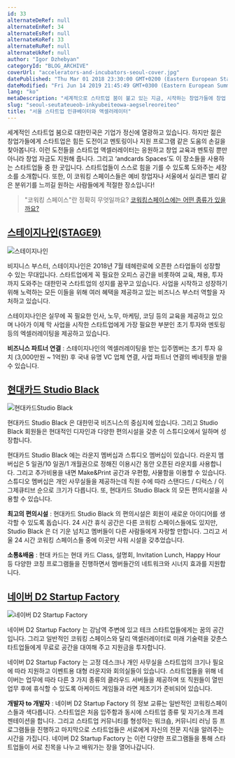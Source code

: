 ```yaml
---
id: 33
alternateDeRef: null
alternateEnRef: 34
alternateEsRef: null
alternateKoRef: 33
alternateRuRef: null
alternateUkRef: null
author: "Igor Dzhebyan"
categoryId: "BLOG_ARCHIVE"
coverUrl: "accelerators-and-incubators-seoul-cover.jpg"
datePublished: "Thu Mar 01 2018 23:30:00 GMT+0200 (Eastern European Standard Time)"
dateModified: "Fri Jun 14 2019 21:45:49 GMT+0300 (Eastern European Summer Time)"
lang: "ko"
metaDescription: "세계적으로 스타트업 붐이 불고 있는 지금, 시작하는 창업가들에 창업 교육, 멘토링, 창업 자금까지 지원이 가능한 스타트업 인큐베이터 및 액셀러레이터가 주목받고 있습니다. 젊은 사업가들을 서포팅해주는 서울 코워킹 스페이스 세 장소를 소개해드립니다."
slug: "seoul-seutateueob-inkyubeiteowa-aegselreoreiteo"
title: "서울 스타트업 인큐베이터와 액셀러레이터"
---
```


세계적인 스타트업 붐으로 대한민국은 기업가 정신에 열광하고 있습니다. 하지만 젊은 창업가들에게 스타트업은 힘든 도전이고 멘토링이나 지원 프로그램 같은 도움의 손길을 찾아봅니다. 이런 도전들을 스타트업 액셀러레이터는 응원하고 창업 교육과 멘토링 뿐만 아니라 창업 자금도 지원해 줍니다. 그리고 ‘andcards Spaces’도 이 장소들을 사용하는 스타트업들 중 한 곳입니다. 스타트업들이 스스로 힘을 기를 수 있도록 도와주는 세장소를 소개합니다. 또한, 이 코워킹 스페이스들은 예비 창업자나 서울에서 실리콘 밸리 같은 분위기를 느끼길 원하는 사람들에게 적절한 장소입니다!

> "코워킹 스페이스"란 정확히 무엇일까요? [코워킹스페이스에는 어떤 종류가 있을까요?](https://andcards.com/ko/blog/archive/koweoking-seupeiseuneun-mueosinga)

## [스테이지나인(STAGE9)](https://www.stage9.co.kr/)

![스테이지나인](https://s3.ap-northeast-2.amazonaws.com/blogs.andcards.com/accelerators-and-incubators-seoul-stage9.png|height=645,width=1001)

비지니스 부스터, 스테이지나인은 2018년 7월 테헤란로에 오픈한 스타업들이 성장할 수 있는 무대입니다. 스타트업에게 꼭 필요한 오피스 공간을 비롯하여 교육, 채용, 투자까지 도와주는 대한민국 스타트업의 성지를 꿈꾸고 있습니다. 사업을 시작하고 성장하기 위해 노력하는 모든 이들을 위해 여러 혜택을 제공하고 있는 비즈니스 부스터 역할을 자처하고 있습니다.

스테이지나인은 실무에 꼭 필요한 인사, 노무, 마케팅, 코딩 등의 교육을 제공하고 있으며 나아가 이제 막 사업을 시작한 스타트업에게 가장 필요한 부분인 초기 투자와 멘토링 등의 엑셀러레이팅을 제공하고 있습니다.

**비즈니스 파트너 연결** : 스테이지나인의 엑셀러레이팅을 받는 입주멤버는 초기 투자 유치 (3,000만원 ~ 1억원) 후 국내 유명 VC 업체 연결, 사업 파트너 연결의 베네핏을 받을 수 있습니다.

## [현대카드 Studio Black](https://studioblack.hyundaicard.com)

![현대카드Studio Black](https://s3.ap-northeast-2.amazonaws.com/blogs.andcards.com/accelerators-and-incubators-seoul-photo_HCS.jpg|height=600,width=900)

현대카드 Studio Black 은 대한민국 비즈니스의 중심지에 있습니다. 그리고 Studio Black 회원들은 현대적인 디자인과 다양한 편의시설을 갖춘 이 스튜디오에서 일하며 성장합니다.

현대카드 Studio Black 에는 라운지 멤버십과 스튜디오 멤버십이 있습니다. 라운지 멤버십은 5 일권/10 일권/1 개월권으로 정해진 이용시간 동안 오픈된 라운지를 사용합니다. 그리고 추가비용을 내면 Make&Print 공간과 우편함, 사물함을 이용할 수 있습니다. 스튜디오 멤버십은 개인 사무실들을 제공하는데 직원 수에 따라 스탠다드 / 디럭스 / 이그제큐티브 순으로 크기가 다릅니다. 또, 현대카드 Studio Black 의 모든 편의시설을 사용할 수 있습니다.

**최고의 편의시설** : 현대카드 Studio Black 의 편의시설은 회원이 새로운 아이디어를 생각할 수 있도록 돕습니다. 24 시간 휴식 공간은 다른 코워킹 스페이스들에도 있지만, Studio Black 은 더 기운 넘치고 멤버들이 다른 사람들에게 자랑할 만합니다. 그리고 서울 24 시간 코워킹 스페이스들 중에 이곳만 샤워 시설을 갖추었습니다.

**소통&배움** : 현대 카드는 현대 카드 Class, 설명회, Invitation Lunch, Happy Hour 등 다양한 코칭 프로그램들을 진행하면서 멤버들간의 네트워크와 시너지 효과를 지원합니다.

## [네이버 D2 Startup Factory](http://www.d2startup.com/)

![네이버 D2 Startup Factory](https://s3.ap-northeast-2.amazonaws.com/blogs.andcards.com/accelerators-and-incubators-seoul-photo_naver_d2.jpg|height=599,width=900)

네이버 D2 Startup Factory 는 강남역 주변에 있고 테크 스타트업들에게는 꿈의 공간입니다. 그리고 일반적인 코워킹 스페이스와 달리 액셀러레이터로 미래 기술력을 갖춘스타트업들에게 무료로 공간을 대여해 주고 지원금을 투자합니다.

네이버 D2 Startup Factory 는 고정 데스크나 개인 사무실을 스타트업의 크기나 필요에 따라 지원하고 이벤트용 대형 라운지와 회의실들이 있습니다. 스타트업들을 위해 네이버는 업무에 따라 다른 3 가지 종류의 클라우드 서버들을 제공하며 또 직원들이 열띤 업무 후에 휴식할 수 있도록 아케이드 게임들과 라면 제조기가 준비되어 있습니다.

**개발자 to 개발자** : 네이버 D2 Startup Factory 의 정보 교류는 일반적인 코워킹스페이스들과 색다릅니다. 스타트업은 처음 입주함과 동시에 스타트업 종류 및 자기소개 프레젠테이션을 합니다. 그리고 스타트업 커뮤니티를 형성하는 워크숍, 커뮤니티 러닝 등 프로그램들을 진행하고 마지막으로 스타트업들은 서로에게 자신의 전문 지식을 알려주는 시간을 가집니다. 네이버 D2 Startup Factory 는 이런 다양한 프로그램들을 통해 스타트업들이 서로 친목을 나누고 배워가는 장을 열어나갑니다.

